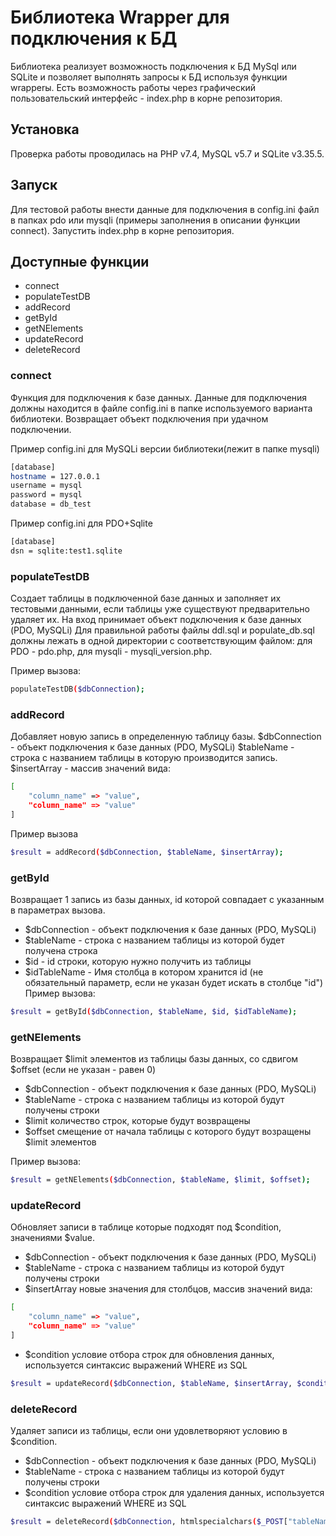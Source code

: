 # Библиотека Wrapper для подключения к БД
Библиотека реализует возможность подключения к БД MySql или SQLite и позволяет выполнять запросы к БД используя функции wrapperы. Есть возможность работы через графический пользовательский интерфейс - index.php в корне репозитория.

## Установка
Проверка работы проводилась на PHP v7.4, MySQL v5.7 и SQLite v3.35.5. 

## Запуск
Для тестовой работы внести данные для подключения в config.ini файл в папках pdo или mysqli (примеры заполнения в описании функции connect).
Запустить index.php в корне репозитория.
## Доступные функции
- connect
- populateTestDB
- addRecord
- getById
- getNElements
- updateRecord
- deleteRecord

### connect
Функция для подключения к базе данных. Данные для подключения должны находится в файле config.ini в папке используемого варианта библиотеки. Возвращает объект подключения при удачном подключении.

Пример config.ini для MySQLi версии библиотеки(лежит в папке mysqli)
```sh
[database]
hostname = 127.0.0.1
username = mysql
password = mysql
database = db_test
```

Пример config.ini для PDO+Sqlite
```sh
[database]
dsn = sqlite:test1.sqlite
```
### populateTestDB
Создает таблицы в подключенной базе данных и заполняет их тестовыми данными, если таблицы уже существуют предварительно удаляет их.
На вход принимает объект подключения к базе данных (PDO, MySQLi)
Для правильной работы файлы ddl.sql и populate_db.sql должны лежать в одной директории с соответствующим файлом: для PDO - pdo.php, для mysqli - mysqli_version.php.

Пример вызова:
```sh
populateTestDB($dbConnection);
```

### addRecord
Добавляет новую запись в определенную таблицу базы.
$dbConnection - объект подключения к базе данных (PDO, MySQLi)
$tableName - строка с названием таблицы в которую производится запись.
$insertArray - массив значений вида:

```sh
[
    "column_name" => "value",
    "column_name" => "value"
]
```

Пример вызова 
```sh
$result = addRecord($dbConnection, $tableName, $insertArray);
```

### getById
Возвращает 1 запись из базы данных, id которой совпадает с указанным в параметрах вызова.
- $dbConnection - объект подключения к базе данных (PDO, MySQLi)
- $tableName - строка с названием таблицы из которой будет получена строка
- $id - id строки, которую нужно получить из таблицы
- $idTableName - Имя столбца в котором хранится id (не обязательный параметр, если не указан будет искать в столбце "id")
Пример вызова:
```sh
$result = getById($dbConnection, $tableName, $id, $idTableName);
```

### getNElements
Возвращает $limit элементов из таблицы базы данных, со сдвигом $offset (если не указан - равен 0)
- $dbConnection - объект подключения к базе данных (PDO, MySQLi)
- $tableName - строка с названием таблицы из которой будут получены строки
- $limit количество строк, которые будут возвращены
- $offset смещение от начала таблицы с которого будут возращены $limit элементов

Пример вызова:
```sh
$result = getNElements($dbConnection, $tableName, $limit, $offset);
```

### updateRecord
Обновляет записи в таблице которые подходят под $condition, значениями $value.
- $dbConnection - объект подключения к базе данных (PDO, MySQLi)
- $tableName - строка с названием таблицы из которой будут получены строки
- $insertArray новые значения для столбцов, массив значений вида:
```sh
[
    "column_name" => "value",
    "column_name" => "value"
]
```
- $condition условие отбора строк для обновления данных, используется синтаксис выражений WHERE из SQL
```sh
$result = updateRecord($dbConnection, $tableName, $insertArray, $condition);
```


### deleteRecord
Удаляет записи из таблицы, если они удовлетворяют условию в $condition.
- $dbConnection - объект подключения к базе данных (PDO, MySQLi)
- $tableName - строка с названием таблицы из которой будут получены строки
- $condition условие отбора строк для удаления данных, используется синтаксис выражений WHERE из SQL
```sh
$result = deleteRecord($dbConnection, htmlspecialchars($_POST["tableName"]), htmlspecialchars($_POST["conditionDelete"]));
```